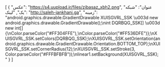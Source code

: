 [
  {
    "عکس": "https://s4.uupload.ir/files/zibasaz_xbh2.png",
    "عنوان": "شبکه یک",
    "لینک": "http://saleh-jankhani.ga",
    "زمینه": "android.graphics.drawable.GradientDrawable XUISGVRL_SSK \u003d new android.graphics.drawable.GradientDrawable();\nint DQRBQG_SSK[] \u003d new int[]{\nColor.parseColor(\"#FF304FFE\"),\nColor.parseColor(\"#FF536DFE\")};\nXUISGVRL_SSK.setColors(DQRBQG_SSK);\nXUISGVRL_SSK.setOrientation(android.graphics.drawable.GradientDrawable.Orientation.BOTTOM_TOP);\nXUISGVRL_SSK.setCornerRadius(12);\nXUISGVRL_SSK.setStroke(3, Color.parseColor(\"#FFFBFBFB\"));\nlinear1.setBackground(XUISGVRL_SSK);"
  }
]
